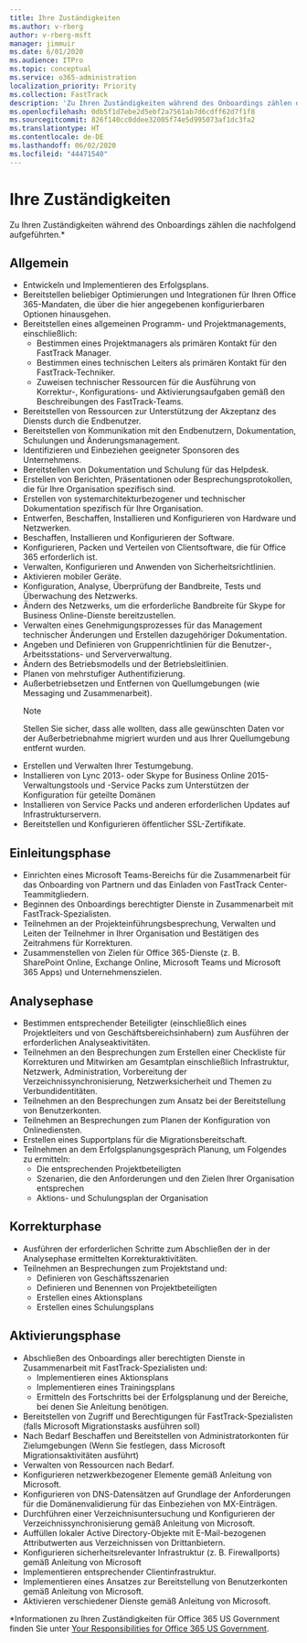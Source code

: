```yaml
---
title: Ihre Zuständigkeiten
ms.author: v-rberg
author: v-rberg-msft
manager: jimmuir
ms.date: 6/01/2020
ms.audience: ITPro
ms.topic: conceptual
ms.service: o365-administration
localization_priority: Priority
ms.collection: FastTrack
description: 'Zu Ihren Zuständigkeiten während des Onboardings zählen die folgenden:'
ms.openlocfilehash: 0db5f1d7ebe2d5ebf2a7561ab7d6cdff62d7f1f8
ms.sourcegitcommit: 826f140cc0ddee32005f74e5d995073af1dc3fa2
ms.translationtype: HT
ms.contentlocale: de-DE
ms.lasthandoff: 06/02/2020
ms.locfileid: "44471540"
---
```

# <a name="your-responsibilities"></a>Ihre Zuständigkeiten

Zu Ihren Zuständigkeiten während des Onboardings zählen die nachfolgend aufgeführten.\*
  
## <a name="general"></a>Allgemein

- Entwickeln und Implementieren des Erfolgsplans.
- Bereitstellen beliebiger Optimierungen und Integrationen für Ihren Office 365-Mandaten, die über die hier angegebenen konfigurierbaren Optionen hinausgehen.  
- Bereitstellen eines allgemeinen Programm- und Projektmanagements, einschließlich: 
  - Bestimmen eines Projektmanagers als primären Kontakt für den FastTrack Manager.
  - Bestimmen eines technischen Leiters als primären Kontakt für den FastTrack-Techniker.
  - Zuweisen technischer Ressourcen für die Ausführung von Korrektur-, Konfigurations- und Aktivierungsaufgaben gemäß den Beschreibungen des FastTrack-Teams. 
- Bereitstellen von Ressourcen zur Unterstützung der Akzeptanz des Diensts durch die Endbenutzer. 
- Bereitstellen von Kommunikation mit den Endbenutzern, Dokumentation, Schulungen und Änderungsmanagement.
- Identifizieren und Einbeziehen geeigneter Sponsoren des Unternehmens.  
- Bereitstellen von Dokumentation und Schulung für das Helpdesk.  
- Erstellen von Berichten, Präsentationen oder Besprechungsprotokollen, die für Ihre Organisation spezifisch sind. 
- Erstellen von systemarchitekturbezogener und technischer Dokumentation spezifisch für Ihre Organisation.   
- Entwerfen, Beschaffen, Installieren und Konfigurieren von Hardware und Netzwerken.   
- Beschaffen, Installieren und Konfigurieren der Software.  
- Konfigurieren, Packen und Verteilen von Clientsoftware, die für Office 365 erforderlich ist.  
- Verwalten, Konfigurieren und Anwenden von Sicherheitsrichtlinien.
- Aktivieren mobiler Geräte.
- Konfiguration, Analyse, Überprüfung der Bandbreite, Tests und Überwachung des Netzwerks. 
- Ändern des Netzwerks, um die erforderliche Bandbreite für Skype for Business Online-Dienste bereitzustellen. 
- Verwalten eines Genehmigungsprozesses für das Management technischer Änderungen und Erstellen dazugehöriger Dokumentation.  
- Angeben und Definieren von Gruppenrichtlinien für die Benutzer-, Arbeitsstations- und Serververwaltung. 
- Ändern des Betriebsmodells und der Betriebsleitlinien. 
- Planen von mehrstufiger Authentifizierung.  
- Außerbetriebsetzen und Entfernen von Quellumgebungen (wie Messaging und Zusammenarbeit). 
    > [!NOTE]
    > Stellen Sie sicher, dass alle wollten, dass alle gewünschten Daten vor der Außerbetriebnahme migriert wurden und aus Ihrer Quellumgebung entfernt wurden. 
- Erstellen und Verwalten Ihrer Testumgebung.  
- Installieren von Lync 2013- oder Skype for Business Online 2015-Verwaltungstools und -Service Packs zum Unterstützen der Konfiguration für geteilte Domänen
- Installieren von Service Packs und anderen erforderlichen Updates auf Infrastrukturservern. 
- Bereitstellen und Konfigurieren öffentlicher SSL-Zertifikate. 
    
## <a name="initiate-phase"></a>Einleitungsphase

- Einrichten eines Microsoft Teams-Bereichs für die Zusammenarbeit für das Onboarding von Partnern und das Einladen von FastTrack Center-Teammitgliedern.   
- Beginnen des Onboardings berechtigter Dienste in Zusammenarbeit mit FastTrack-Spezialisten.    
- Teilnehmen an der Projekteinführungsbesprechung, Verwalten und Leiten der Teilnehmer in Ihrer Organisation und Bestätigen des Zeitrahmens für Korrekturen.   
- Zusammenstellen von Zielen für Office 365-Dienste (z. B. SharePoint Online, Exchange Online, Microsoft Teams und Microsoft 365 Apps) und Unternehmenszielen.
    
## <a name="assess-phase"></a>Analysephase

- Bestimmen entsprechender Beteiligter (einschließlich eines Projektleiters und von Geschäftsbereichsinhabern) zum Ausführen der erforderlichen Analyseaktivitäten.    
- Teilnehmen an den Besprechungen zum Erstellen einer Checkliste für Korrekturen und Mitwirken am Gesamtplan einschließlich Infrastruktur, Netzwerk, Administration, Vorbereitung der Verzeichnissynchronisierung, Netzwerksicherheit und Themen zu Verbundidentitäten.   
- Teilnehmen an den Besprechungen zum Ansatz bei der Bereitstellung von Benutzerkonten.  
- Teilnehmen an Besprechungen zum Planen der Konfiguration von Onlinediensten.    
- Erstellen eines Supportplans für die Migrationsbereitschaft. 
- Teilnehmen an dem Erfolgsplanungsgespräch Planung, um Folgendes zu ermitteln:   
  - Die entsprechenden Projektbeteiligten  
  - Szenarien, die den Anforderungen und den Zielen Ihrer Organisation entsprechen
  - Aktions- und Schulungsplan der Organisation
    
## <a name="remediate-phase"></a>Korrekturphase

- Ausführen der erforderlichen Schritte zum Abschließen der in der Analysephase ermittelten Korrekturaktivitäten. 
- Teilnehmen an Besprechungen zum Projektstand und: 
  - Definieren von Geschäftsszenarien   
  - Definieren und Benennen von Projektbeteiligten
  - Erstellen eines Aktionsplans 
  - Erstellen eines Schulungsplans
    
## <a name="enable-phase"></a>Aktivierungsphase

- Abschließen des Onboardings aller berechtigten Dienste in Zusammenarbeit mit FastTrack-Spezialisten und:  
  - Implementieren eines Aktionsplans  
  - Implementieren eines Trainingsplans 
  - Ermitteln des Fortschritts bei der Erfolgsplanung und der Bereiche, bei denen Sie Anleitung benötigen.
- Bereitstellen von Zugriff und Berechtigungen für FastTrack-Spezialisten (falls Microsoft Migrationstasks ausführen soll)  
- Nach Bedarf Beschaffen und Bereitstellen von Administratorkonten für Zielumgebungen (Wenn Sie festlegen, dass Microsoft Migrationsaktivitäten ausführt)   
- Verwalten von Ressourcen nach Bedarf.   
- Konfigurieren netzwerkbezogener Elemente gemäß Anleitung von Microsoft.  
- Konfigurieren von DNS-Datensätzen auf Grundlage der Anforderungen für die Domänenvalidierung für das Einbeziehen von MX-Einträgen.   
- Durchführen einer Verzeichnisuntersuchung und Konfigurieren der Verzeichnissynchronisierung gemäß Anleitung von Microsoft.
- Auffüllen lokaler Active Directory-Objekte mit E-Mail-bezogenen Attributwerten aus Verzeichnissen von Drittanbietern.   
- Konfigurieren sicherheitsrelevanter Infrastruktur (z. B. Firewallports) gemäß Anleitung von Microsoft
- Implementieren entsprechender Clientinfrastruktur.  
- Implementieren eines Ansatzes zur Bereitstellung von Benutzerkonten gemäß Anleitung von Microsoft.  
- Aktivieren verschiedener Dienste gemäß Anleitung von Microsoft.  
    
\*Informationen zu Ihren Zuständigkeiten für Office 365 US Government finden Sie unter [Your Responsibilities for Office 365 US Government](US-Gov-appendix-your-responsibilities.md).
  